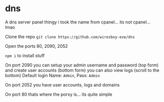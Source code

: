 # dns
A dns server panel thingy i took the name from cpanel... its not cpanel... lmao

Clone the repo `git clone https://github.com/wiresboy-exe/dns`

Open the ports 80, 2090, 2052

`npm i` to install stuff

On port 2090 you can setup your admin username and password (top form) and create user accounts (bottom form) you can also view logs (scroll to the bottom)
Default login Name: `Admin`, Pass: `Admin`

On port 2052 you have user accounts, logs and domains

On port 80 thats where the porxy is... its quite simple
